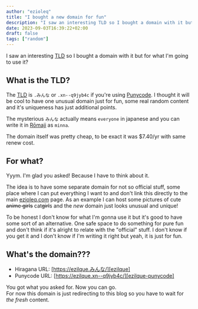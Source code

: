 ```yaml
---
author: "ezioleq"
title: "I bought a new domain for fun"
description: "I saw an interesting TLD so I bought a domain with it but for what I'm going to use it?"
date: 2023-09-03T16:39:22+02:00
draft: false
tags: ["random"]
---
```

I saw an interesting [TLD][tld] so I bought a domain with it but for what I'm going to use it?
<!--more-->

## What is the TLD?

The [TLD][tld] is `.みんな` or `.xn--q9jyb4c` if you're using [Punycode][punycode].
I thought it will be cool to have one unusual domain just for fun, some real random content and it's uniqueness has just additional points.

The mysterious `みんな` actually means `everyone` in japanese and you can write it in [Rōmaji][romaji] as `minna`.

The domain itself was pretty cheap, to be exact it was $7.40/yr with same renew cost.

## For what?

Yyym. I'm glad you asked! Because I have to think about it.

The idea is to have some separate domain for not so official stuff, some place where I can put everything I want to and don't link this directly to the main [ezioleq.com][ezioleq] page. As an example I can host some pictures of cute ~~anime girls~~ cat~~girl~~s and the *new* domain just looks unusual and unique!

To be honest I don't know for what I'm gonna use it but it's good to have some sort of an alternative. One safe space to do something for pure fun and don't think if it's alright to relate with the "official" stuff. I don't know if you get it and I don't know if I'm writing it right but yeah, it is just for fun.

## What's the domain???

- Hiragana URL: [https://ezilque.みんな/][ezilque]
- Punycode URL: [https://ezilque.xn--q9jyb4c/][ezilque-punycode]

You got what you asked for. Now you can go.  
For now this domain is just redirecting to this blog so you have to wait for *the fresh* content.

[tld]: https://en.wikipedia.org/wiki/Top-level_domain
[punycode]: https://en.wikipedia.org/wiki/Punycode
[romaji]: https://en.wikipedia.org/wiki/Romanization_of_Japanese
[ezioleq]: https://ezioleq.com/
[ezilque]: https://ezilque.みんな/
[ezilque-punycode]: https://ezilque.xn--q9jyb4c/ 
